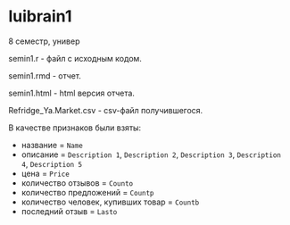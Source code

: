 # luibrain1
8 семестр, универ

semin1.r - файл с исходным кодом.

semin1.rmd - отчет.

semin1.html - html версия отчета.

Refridge_Ya.Market.csv - csv-файл получившегося.

В качестве признаков были взяты:
- название = ```Name```
- описание = ```Description 1```, ```Description 2```, ```Description 3```, ```Description 4```, ```Description 5```
- цена = ```Price```
- количество отзывов = ```Counto```
- количество предложений = ```Countp```
- количество человек, купивших товар = ```Countb```
- последний отзыв = ```Lasto```

